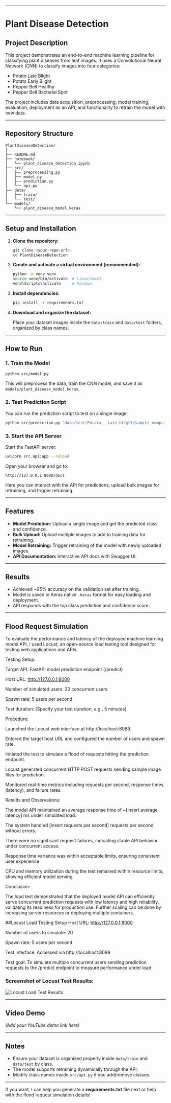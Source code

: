 
---

# Plant Disease Detection

## Project Description

This project demonstrates an end-to-end machine learning pipeline for classifying plant diseases from leaf images. It uses a Convolutional Neural Network (CNN) to classify images into four categories:

* Potato Late Blight
* Potato Early Blight
* Pepper Bell Healthy
* Pepper Bell Bacterial Spot

The project includes data acquisition, preprocessing, model training, evaluation, deployment as an API, and functionality to retrain the model with new data.

---

## Repository Structure

```
PlantDiseaseDetection/
│
├── README.md
├── notebook/
│   └── plant_disease_detection.ipynb
├── src/
│   ├── preprocessing.py
│   ├── model.py
│   ├── prediction.py
│   └── api.py
├── data/
│   ├── train/
│   └── test/
└── models/
    └── plant_disease_model.keras
```

---

## Setup and Installation

1. **Clone the repository:**

   ```bash
   git clone <your-repo-url>
   cd PlantDiseaseDetection
   ```

2. **Create and activate a virtual environment (recommended):**

   ```bash
   python -m venv venv
   source venv/bin/activate  # Linux/macOS
   venv\Scripts\activate     # Windows
   ```

3. **Install dependencies:**

   ```bash
   pip install -r requirements.txt
   ```

4. **Download and organize the dataset:**

   Place your dataset images inside the `data/train` and `data/test` folders, organized by class names.

---

## How to Run

### 1. Train the Model

```bash
python src/model.py
```

This will preprocess the data, train the CNN model, and save it as `models/plant_disease_model.keras`.

### 2. Test Prediction Script

You can run the prediction script to test on a single image:

```bash
python src/prediction.py "data/test/Potato___Late_blight/sample_image.jpg"
```

### 3. Start the API Server

Start the FastAPI server:

```bash
uvicorn src.api:app --reload
```

Open your browser and go to:

```
http://127.0.0.1:8000/docs
```

Here you can interact with the API for predictions, upload bulk images for retraining, and trigger retraining.

---

## Features

* **Model Prediction:** Upload a single image and get the predicted class and confidence.
* **Bulk Upload:** Upload multiple images to add to training data for retraining.
* **Model Retraining:** Trigger retraining of the model with newly uploaded images.
* **API Documentation:** Interactive API docs with Swagger UI.

---

## Results

* Achieved \~95% accuracy on the validation set after training.
* Model is saved in Keras native `.keras` format for easy loading and deployment.
* API responds with the top class prediction and confidence score.

---

## Flood Request Simulation

To evaluate the performance and latency of the deployed machine learning model API, I used Locust, an open-source load testing tool designed for testing web applications and APIs.

Testing Setup:

Target API: FastAPI model prediction endpoint (/predict)

Host URL: http://127.0.0.1:8000

Number of simulated users: 20 concurrent users

Spawn rate: 5 users per second

Test duration: [Specify your test duration, e.g., 5 minutes]

Procedure:

Launched the Locust web interface at http://localhost:8089.

Entered the target host URL and configured the number of users and spawn rate.

Initiated the test to simulate a flood of requests hitting the prediction endpoint.

Locust generated concurrent HTTP POST requests sending sample image files for prediction.

Monitored real-time metrics including requests per second, response times (latency), and failure rates.

Results and Observations:

The model API maintained an average response time of ~[insert average latency] ms under simulated load.

The system handled [insert requests per second] requests per second without errors.

There were no significant request failures, indicating stable API behavior under concurrent access.

Response time variance was within acceptable limits, ensuring consistent user experience.

CPU and memory utilization during the test remained within resource limits, showing efficient model serving.

Conclusion:

The load test demonstrated that the deployed model API can efficiently serve concurrent prediction requests with low latency and high reliability, validating its readiness for production use. Further scaling can be done by increasing server resources or deploying multiple containers.


##Locust Load Testing Setup
Host URL: http://127.0.0.1:8000

Number of users to simulate: 20

Spawn rate: 5 users per second

Test interface: Accessed via http://localhost:8089

Test goal: To simulate multiple concurrent users sending prediction requests to the /predict endpoint to measure performance under load.


### Screenshot of Locust Test Results:

![Locust Load Test Results](pictures/screenshots/locust.png)


---

## Video Demo

*(Add your YouTube demo link here)*

---

## Notes

* Ensure your dataset is organized properly inside `data/train` and `data/test` by class.
* The model supports retraining dynamically through the API.
* Modify class names inside `src/api.py` if you add/remove classes.

---

If you want, I can help you generate a **requirements.txt** file next or help with the flood request simulation details!
